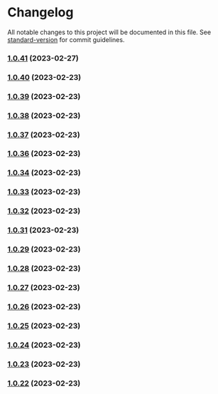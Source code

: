 # Changelog

All notable changes to this project will be documented in this file. See [standard-version](https://github.com/conventional-changelog/standard-version) for commit guidelines.

### [1.0.41](https://github.com/indigopro/server/compare/v1.0.40...v1.0.41) (2023-02-27)

### [1.0.40](https://github.com/indigopro/server/compare/v1.0.39...v1.0.40) (2023-02-23)

### [1.0.39](https://github.com/indigopro/server/compare/v1.0.38...v1.0.39) (2023-02-23)

### [1.0.38](https://github.com/indigopro/server/compare/v1.0.37...v1.0.38) (2023-02-23)

### [1.0.37](https://github.com/indigopro/server/compare/v1.0.36...v1.0.37) (2023-02-23)

### [1.0.36](https://github.com/indigopro/server/compare/v1.0.34...v1.0.36) (2023-02-23)

### [1.0.34](https://github.com/indigopro/server/compare/v1.0.33...v1.0.34) (2023-02-23)

### [1.0.33](https://github.com/indigopro/server/compare/v1.0.32...v1.0.33) (2023-02-23)

### [1.0.32](https://github.com/indigopro/server/compare/v1.0.31...v1.0.32) (2023-02-23)

### [1.0.31](https://github.com/indigopro/server/compare/v1.0.29...v1.0.31) (2023-02-23)

### [1.0.29](https://github.com/indigopro/server/compare/v1.0.28...v1.0.29) (2023-02-23)

### [1.0.28](https://github.com/indigopro/server/compare/v1.0.27...v1.0.28) (2023-02-23)

### [1.0.27](https://github.com/indigopro/server/compare/v1.0.26...v1.0.27) (2023-02-23)

### [1.0.26](https://github.com/indigopro/server/compare/v1.0.25...v1.0.26) (2023-02-23)

### [1.0.25](https://github.com/indigopro/server/compare/v1.0.24...v1.0.25) (2023-02-23)

### [1.0.24](https://github.com/indigopro/server/compare/v1.0.23...v1.0.24) (2023-02-23)

### [1.0.23](https://github.com/indigopro/server/compare/v1.0.20...v1.0.23) (2023-02-23)

### [1.0.22](https://github.com/indigopro/server/compare/v1.0.20...v1.0.22) (2023-02-23)
